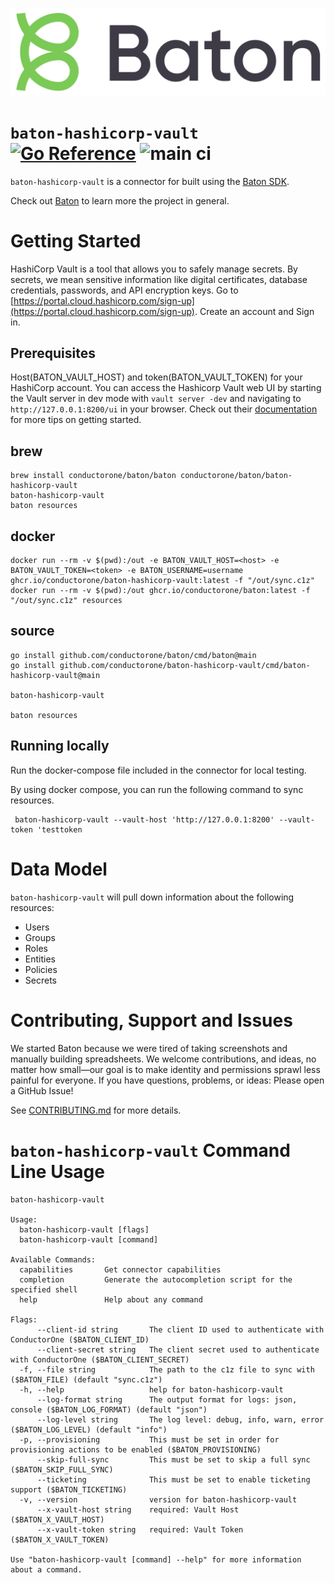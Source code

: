 ![Baton Logo](./docs/images/baton-logo.png)

# `baton-hashicorp-vault` [![Go Reference](https://pkg.go.dev/badge/github.com/conductorone/baton-hashicorp-vault.svg)](https://pkg.go.dev/github.com/conductorone/baton-hashicorp-vault) ![main ci](https://github.com/conductorone/baton-hashicorp-vault/actions/workflows/main.yaml/badge.svg)

`baton-hashicorp-vault` is a connector for built using the [Baton SDK](https://github.com/conductorone/baton-sdk).

Check out [Baton](https://github.com/conductorone/baton) to learn more the project in general.

# Getting Started

HashiCorp Vault is a tool that allows you to safely manage secrets. By secrets, we mean sensitive information like digital certificates, database credentials, passwords, and API encryption keys. Go to [https://portal.cloud.hashicorp.com/sign-up](https://portal.cloud.hashicorp.com/sign-up). Create an account and Sign in. 

## Prerequisites

Host(BATON_VAULT_HOST) and token(BATON_VAULT_TOKEN) for your HashiCorp account. You can access the Hashicorp Vault web UI by starting the Vault server in dev mode with `vault server -dev` and navigating to `http://127.0.0.1:8200/ui` in your browser. 
Check out their [documentation](https://developer.hashicorp.com/vault/install) for more tips on getting started.

## brew

```
brew install conductorone/baton/baton conductorone/baton/baton-hashicorp-vault
baton-hashicorp-vault
baton resources
```

## docker

```
docker run --rm -v $(pwd):/out -e BATON_VAULT_HOST=<host> -e BATON_VAULT_TOKEN=<token> -e BATON_USERNAME=username ghcr.io/conductorone/baton-hashicorp-vault:latest -f "/out/sync.c1z"
docker run --rm -v $(pwd):/out ghcr.io/conductorone/baton:latest -f "/out/sync.c1z" resources
```

## source

```
go install github.com/conductorone/baton/cmd/baton@main
go install github.com/conductorone/baton-hashicorp-vault/cmd/baton-hashicorp-vault@main

baton-hashicorp-vault

baton resources
```
## Running locally

Run the docker-compose file included in the connector for local testing.

By using docker compose, you can run the following command to sync resources.
```
 baton-hashicorp-vault --vault-host 'http://127.0.0.1:8200' --vault-token 'testtoken
```

# Data Model

`baton-hashicorp-vault` will pull down information about the following resources:
- Users
- Groups
- Roles
- Entities
- Policies
- Secrets

# Contributing, Support and Issues

We started Baton because we were tired of taking screenshots and manually
building spreadsheets. We welcome contributions, and ideas, no matter how
small&mdash;our goal is to make identity and permissions sprawl less painful for
everyone. If you have questions, problems, or ideas: Please open a GitHub Issue!

See [CONTRIBUTING.md](https://github.com/ConductorOne/baton/blob/main/CONTRIBUTING.md) for more details.

# `baton-hashicorp-vault` Command Line Usage

```
baton-hashicorp-vault

Usage:
  baton-hashicorp-vault [flags]
  baton-hashicorp-vault [command]

Available Commands:
  capabilities       Get connector capabilities
  completion         Generate the autocompletion script for the specified shell
  help               Help about any command

Flags:
      --client-id string       The client ID used to authenticate with ConductorOne ($BATON_CLIENT_ID)
      --client-secret string   The client secret used to authenticate with ConductorOne ($BATON_CLIENT_SECRET)
  -f, --file string            The path to the c1z file to sync with ($BATON_FILE) (default "sync.c1z")
  -h, --help                   help for baton-hashicorp-vault
      --log-format string      The output format for logs: json, console ($BATON_LOG_FORMAT) (default "json")
      --log-level string       The log level: debug, info, warn, error ($BATON_LOG_LEVEL) (default "info")
  -p, --provisioning           This must be set in order for provisioning actions to be enabled ($BATON_PROVISIONING)
      --skip-full-sync         This must be set to skip a full sync ($BATON_SKIP_FULL_SYNC)
      --ticketing              This must be set to enable ticketing support ($BATON_TICKETING)
  -v, --version                version for baton-hashicorp-vault
      --x-vault-host string    required: Vault Host ($BATON_X_VAULT_HOST)
      --x-vault-token string   required: Vault Token ($BATON_X_VAULT_TOKEN)

Use "baton-hashicorp-vault [command] --help" for more information about a command.
```
